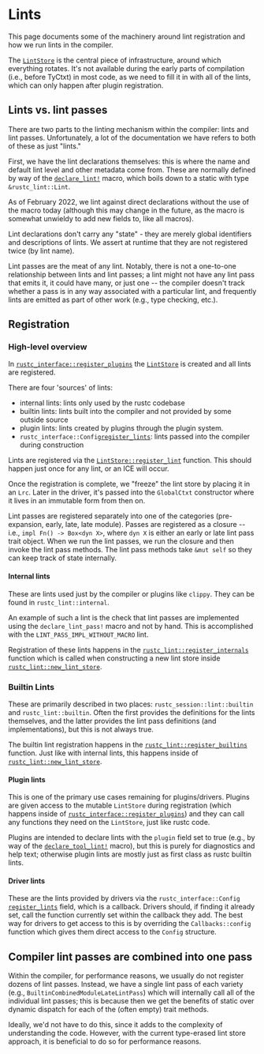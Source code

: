 # Lints
This page documents some of the machinery around lint registration and how we
run lints in the compiler.

The [`LintStore`] is the central piece of infrastructure, around which
everything rotates. It's not available during the early parts of compilation
(i.e., before TyCtxt) in most code, as we need to fill it in with all of the
lints, which can only happen after plugin registration.

## Lints vs. lint passes
There are two parts to the linting mechanism within the compiler: lints and
lint passes. Unfortunately, a lot of the documentation we have refers to both
of these as just "lints."

First, we have the lint declarations themselves: this is where the name and
default lint level and other metadata come from. These are normally defined by
way of the [`declare_lint!`] macro, which boils down to a static with type
`&rustc_lint::Lint`.

As of <!-- date-check --> February 2022, we lint against direct declarations
without the use of the macro today (although this may change in the future, as
the macro is somewhat unwieldy to add new fields to, like all macros).

Lint declarations don't carry any "state" - they are merely global identifiers
and descriptions of lints. We assert at runtime that they are not registered
twice (by lint name).

Lint passes are the meat of any lint. Notably, there is not a one-to-one
relationship between lints and lint passes; a lint might not have any lint pass
that emits it, it could have many, or just one -- the compiler doesn't track
whether a pass is in any way associated with a particular lint, and frequently
lints are emitted as part of other work (e.g., type checking, etc.).

## Registration

### High-level overview
In [`rustc_interface::register_plugins`] the [`LintStore`] is created and all
lints are registered.

There are four 'sources' of lints:

* internal lints: lints only used by the rustc codebase
* builtin lints: lints built into the compiler and not provided by some outside
  source
* plugin lints: lints created by plugins through the plugin system.
* `rustc_interface::Config`[`register_lints`]: lints passed into the compiler
  during construction

Lints are registered via the [`LintStore::register_lint`] function. This should
happen just once for any lint, or an ICE will occur.

Once the registration is complete, we "freeze" the lint store by placing it in
an `Lrc`. Later in the driver, it's passed into the `GlobalCtxt` constructor
where it lives in an immutable form from then on.

Lint passes are registered separately into one of the categories
(pre-expansion, early, late, late module). Passes are registered as a closure
-- i.e., `impl Fn() -> Box<dyn X>`, where `dyn X` is either an early or late
lint pass trait object. When we run the lint passes, we run the closure and
then invoke the lint pass methods. The lint pass methods take `&mut self` so
they can keep track of state internally.

#### Internal lints
These are lints used just by the compiler or plugins like `clippy`. They can be
found in `rustc_lint::internal`.

An example of such a lint is the check that lint passes are implemented using
the `declare_lint_pass!` macro and not by hand. This is accomplished with the
`LINT_PASS_IMPL_WITHOUT_MACRO` lint.

Registration of these lints happens in the [`rustc_lint::register_internals`]
function which is called when constructing a new lint store inside
[`rustc_lint::new_lint_store`].

### Builtin Lints
These are primarily described in two places: `rustc_session::lint::builtin` and
`rustc_lint::builtin`. Often the first provides the definitions for the lints
themselves, and the latter provides the lint pass definitions (and
implementations), but this is not always true.

The builtin lint registration happens in the [`rustc_lint::register_builtins`]
function. Just like with internal lints, this happens inside of
[`rustc_lint::new_lint_store`].

#### Plugin lints
This is one of the primary use cases remaining for plugins/drivers. Plugins are
given access to the mutable `LintStore` during registration (which happens
inside of [`rustc_interface::register_plugins`]) and they can call any
functions they need on the `LintStore`, just like rustc code.

Plugins are intended to declare lints with the `plugin` field set to true
(e.g., by way of the [`declare_tool_lint!`] macro), but this is purely for
diagnostics and help text; otherwise plugin lints are mostly just as first
class as rustc builtin lints.

#### Driver lints
These are the lints provided by drivers via the `rustc_interface::Config`
[`register_lints`] field, which is a callback. Drivers should, if finding it
already set, call the function currently set within the callback they add. The
best way for drivers to get access to this is by overriding the
`Callbacks::config` function which gives them direct access to the `Config`
structure.

## Compiler lint passes are combined into one pass
Within the compiler, for performance reasons, we usually do not register dozens
of lint passes. Instead, we have a single lint pass of each variety (e.g.,
`BuiltinCombinedModuleLateLintPass`) which will internally call all of the
individual lint passes; this is because then we get the benefits of static over
dynamic dispatch for each of the (often empty) trait methods.

Ideally, we'd not have to do this, since it adds to the complexity of
understanding the code. However, with the current type-erased lint store
approach, it is beneficial to do so for performance reasons.

[`LintStore`]: https://doc.rust-lang.org/nightly/nightly-rustc/rustc_lint/struct.LintStore.html
[`LintStore::register_lint`]: https://doc.rust-lang.org/nightly/nightly-rustc/rustc_lint/struct.LintStore.html#method.register_lints
[`rustc_interface::register_plugins`]: https://doc.rust-lang.org/nightly/nightly-rustc/rustc_interface/passes/fn.register_plugins.html
[`rustc_lint::register_builtins`]: https://doc.rust-lang.org/nightly/nightly-rustc/rustc_lint/fn.register_builtins.html
[`rustc_lint::register_internals`]: https://doc.rust-lang.org/nightly/nightly-rustc/rustc_lint/fn.register_internals.html
[`rustc_lint::new_lint_store`]: https://doc.rust-lang.org/nightly/nightly-rustc/rustc_lint/fn.new_lint_store.html
[`declare_lint!`]: https://doc.rust-lang.org/nightly/nightly-rustc/rustc_session/macro.declare_lint.html
[`declare_tool_lint!`]: https://doc.rust-lang.org/nightly/nightly-rustc/rustc_session/macro.declare_tool_lint.html
[`register_lints`]: https://doc.rust-lang.org/nightly/nightly-rustc/rustc_interface/interface/struct.Config.html#structfield.register_lints
